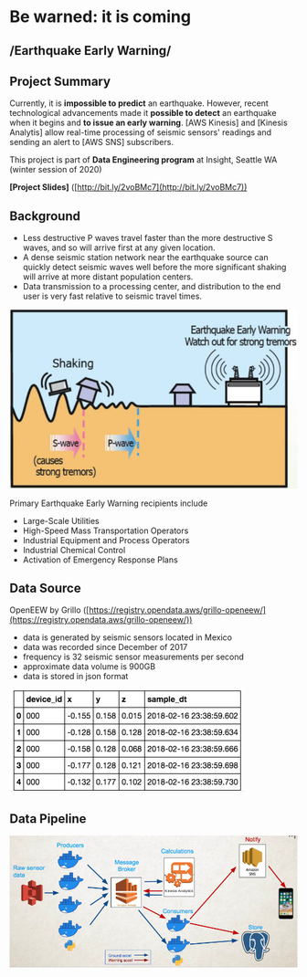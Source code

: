 # Be warned: it is coming
## __/Earthquake Early Warning/__

## Project Summary
Currently, it is **impossible to predict** an earthquake. However, recent technological advancements made it **possible to detect** an earthquake when it begins and **to issue an early warning**.
[AWS Kinesis] and [Kinesis Analytis] allow real-time processing of seismic sensors' readings and sending an alert to [AWS SNS] subscribers.  

This project is part of **Data Engineering program** at Insight, Seattle WA (winter session of 2020)

**[Project Slides]** ([http://bit.ly/2voBMc7](http://bit.ly/2voBMc7))


## Background

- Less destructive P waves travel faster than the more destructive S waves, and so will arrive first at any given location.
- A dense seismic station network near the earthquake source can quickly detect seismic waves well before the more significant shaking will arrive at more distant population centers.
- Data transmission to a processing center, and distribution to the end user is very fast relative to seismic travel times.

![Image](images/waves.JPG)

Primary Earthquake Early Warning recipients include
- Large-Scale Utilities 
- High-Speed Mass Transportation Operators
- Industrial Equipment and Process Operators
- Industrial Chemical Control 
- Activation of Emergency Response Plans

## Data Source

OpenEEW by Grillo ([https://registry.opendata.aws/grillo-openeew/](https://registry.opendata.aws/grillo-openeew/))

- data is generated by seismic sensors located in Mexico 
- data was recorded since December of 2017
- frequency is 32 seismic sensor measurements per second  
- approximate data volume is 900GB
- data is stored in json format

![Image](images/data_schema.png)

## Data Pipeline

![Image](images/data_pipeline.png)
